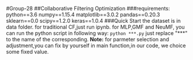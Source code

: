 #Group-28
##Collaborative Filtering Optimization 
###requirements:
python==3.6
numpy==1.15.4
matplotlib==3.0.2
pandas==0.20.3
sklearn==0.0
scipy==1.2.0
keras==1.0.4
###Quick Start
the dataset is in data folder.
for traditional CF,just run ipynb.
for MLP,GMF and NeuMF, you can run the python script in following way:
`python ***.py`
just replace "***" to the name of the corresponding.
**Note:**
for parmeter selection and adjustment,you can fix by yourself in main function,in our code, we choice some fixed value.



